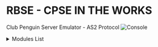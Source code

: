 # RBSE - CPSE IN THE WORKS
Club Penguin Server Emulator - AS2 Protocol
![Console](https://s11.postimg.org/i4c5ivvs3/kai_kai-_HP-_Notebook_-home-kai-_Documents-_RBSE_011.png)

<details> 
<summary>Modules List</summary>
- log4r
- time
- nokogiri
- mysql2-cs-bind
- json
- digest
- bcrypt
- date
- socket
- to_bool
- typhoeus
</details>
